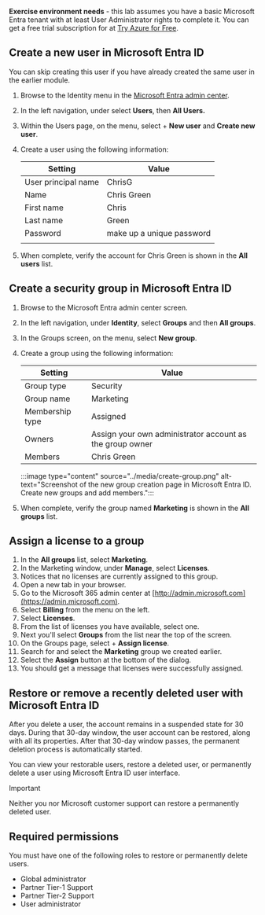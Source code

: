 **Exercise environment needs** - this lab assumes you have a basic Microsoft Entra tenant with at least User Administrator rights to complete it.  You can get a free trial subscription for at [Try Azure for Free](https://azure.microsoft.com/free).

## Create a new user in Microsoft Entra ID

You can skip creating this user if you have already created the same user in the earlier module.

1. Browse to the Identity menu in the [Microsoft Entra admin center](https://entra.microsoft.com/).
2. In the left navigation, under select **Users**, then **All Users.**
3. Within the Users page, on the menu, select + **New user** and **Create new user**.
4. Create a user using the following information:
    
   | **Setting**         | **Value**                 |
   | ------------------- | ------------------------- |
   | User principal name | ChrisG                    |
   | Name                | Chris Green               |
   | First name          | Chris                     |
   | Last name           | Green                     |
   | Password            | make up a unique password |
   |                     |                           |
5.  When complete, verify the account for Chris Green is shown in the **All users** list.

## Create a security group in Microsoft Entra ID

1. Browse to the Microsoft Entra admin center screen.
2. In the left navigation, under **Identity**, select **Groups** and then **All groups**.
3. In the Groups screen, on the menu, select **New group**.
4. Create a group using the following information:
    
   | **Setting**     | **Value**                                                |
   | --------------- | -------------------------------------------------------- |
   | Group type      | Security                                                 |
   | Group name      | Marketing                                                |
   | Membership type | Assigned                                                 |
   | Owners          | Assign your own administrator account as the group owner |
   | Members         | Chris Green                                              |
    
   :::image type="content" source="../media/create-group.png" alt-text="Screenshot of the new group creation page in Microsoft Entra ID. Create new groups and add members.":::
    
5.  When complete, verify the group named **Marketing** is shown in the **All groups** list.

## Assign a license to a group

1. In the **All groups** list, select **Marketing**.
2. In the Marketing window, under **Manage**, select **Licenses**.
3. Notices that no licenses are currently assigned to this group.
4. Open a new tab in your browser.
5. Go to the Microsoft 365 admin center at [http://admin.microsoft.com](https://admin.microsoft.com).
6. Select **Billing** from the menu on the left.
7. Select **Licenses**.
8. From the list of licenses you have available, select one.
9. Next you'll select **Groups** from the list near the top of the screen.<br>
10. On the Groups page, select + **Assign license**.<br>
11. Search for and select the **Marketing** group we created earlier.
12. Select the **Assign** button at the bottom of the dialog.
13. You should get a message that licenses were successfully assigned.

## Restore or remove a recently deleted user with Microsoft Entra ID

After you delete a user, the account remains in a suspended state for 30 days. During that 30-day window, the user account can be restored, along with all its properties. After that 30-day window passes, the permanent deletion process is automatically started.

You can view your restorable users, restore a deleted user, or permanently delete a user using Microsoft Entra ID user interface.

> [!IMPORTANT]
> Neither you nor Microsoft customer support can restore a permanently deleted user.

## Required permissions

You must have one of the following roles to restore or permanently delete users.

- Global administrator
- Partner Tier-1 Support
- Partner Tier-2 Support
- User administrator
